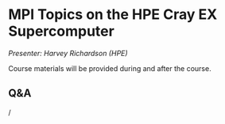 # MPI Topics on the HPE Cray EX Supercomputer

*Presenter: Harvey Richardson (HPE)*

Course materials will be provided during and after the course.

<!--
Temporary location of materials (for the lifetime of the training project):

-   Slides: `/project/project_465001362/Slides/HPE/11_cray_mpi_MPMD_medium.pdf`
-->

<!--
Archived materials on LUMI:

-   Slides: `/appl/local/training/2p3day-20250303/files/LUMI-2p3day-20250303-404-Cray_MPI_on_Slingshot.pdf`

-   Recording: `/appl/local/training/2p3day-20250303/recordings/404-Cray_MPI_on_Slingshot.mp4`

These materials can only be distributed to actual users of LUMI (active user account).
-->


## Q&A

/
